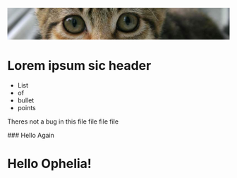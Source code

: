  ![banner](img/kitten.jpg)

 # Lorem ipsum sic header

* List
* of
* bullet
* points

<p> Theres not a bug in this file file file file</p>
### Hello Again
<h1>Hello Ophelia!</h1>